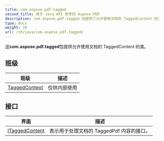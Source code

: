 ```yaml
---
title: com.aspose.pdf.tagged
second_title: 用于 Java API 参考的 Aspose.PDF
description: com.aspose.pdf.tagged 包提供了允许使用文档的 TaggedContent 的类。
type: docs
weight: 20
url: /zh/java/com.aspose.pdf.tagged/
---
```


这**com.aspose.pdf.tagged**包提供允许使用文档的 TaggedContent 的类。


## 班级

| 班级 | 描述 |
| --- | --- |
| [TaggedContext](../com.aspose.pdf.tagged/taggedcontext) | 仅供内部使用 |

## 接口

| 界面 | 描述 |
| --- | --- |
| [ITaggedContent](../com.aspose.pdf.tagged/itaggedcontent) | 表示用于处理文档的 TaggedPdf 内容的接口。 |